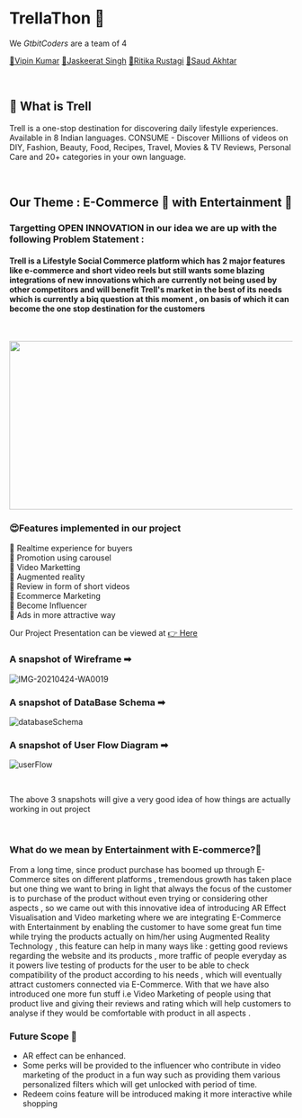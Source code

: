 # TrellaThon 🤩

We *GtbitCoders* are a team of 4 

<p>
  <a href="https://github.com/Vipin1313">📌Vipin Kumar</a>
  <a href="https://github.com/Jassi10000">📌Jaskeerat Singh</a>
  <a href="https://github.com/ritika-rustagi">📌Ritika Rustagi</a>
  <a href="https://github.com/AkhtarSaud">📌Saud Akhtar</a>
</p>
<br> 

## 🔆 What is Trell
Trell is a one-stop destination for discovering daily lifestyle experiences. Available in 8 Indian languages. CONSUME - Discover Millions of videos on DIY, Fashion, Beauty, Food, Recipes, Travel, Movies & TV Reviews, Personal Care and 20+ categories in your own language.


<br>


## Our Theme  : E-Commerce 🎁 with Entertainment 🤩

### Targetting OPEN INNOVATION in our idea we are up with the following Problem Statement :                                       

#### Trell is a Lifestyle Social Commerce platform which has 2 major features like e-commerce and short video reels but still wants some blazing integrations of new innovations which are currently not being used by other competitors and will benefit Trell's market in the best of its needs which is currently a biq question at this moment , on basis of which it can become the  one stop destination for the customers
<br>

<p align="center">
    <img src="https://github.com/Jassi10000/Trell-Project/blob/main/Project-Giphy/1619208050466.gif" width="550" height="300"/>
</p>  


### 😍Features implemented in our project

🚩 Realtime experience for buyers         
🚩 Promotion using carousel                                     
🚩 Video Marketting                           
🚩 Augmented reality                                  
🚩 Review in form of short videos                          
🚩 Ecommerce Marketing                           
🚩 Become Influencer                     
🚩 Ads in more attractive way                 


Our Project Presentation can be viewed at <a href="https://www.canva.com/design/DAEcguWFnZE/share/preview?token=A553IkeOWuKz_jugMIb2XA&role=EDITOR&utm_content=DAEcguWFnZE&utm_campaign=designshare&utm_medium=link&utm_source=sharebutton">👉 Here</a>

### A snapshot of Wireframe ➡
![IMG-20210424-WA0019](https://user-images.githubusercontent.com/64856348/115929589-af261600-a4a5-11eb-865c-77226c97c212.jpg)

### A snapshot of DataBase Schema ➡
![databaseSchema](https://user-images.githubusercontent.com/64856348/115930666-8272fe00-a4a7-11eb-9a3b-c7045b6d6fc2.PNG)

### A snapshot of User Flow Diagram ➡
![userFlow](https://user-images.githubusercontent.com/64856348/115933212-062ee980-a4ac-11eb-9e0f-005ba29571aa.PNG)

<br>

The above 3 snapshots will give a very good idea of how things are actually working in out project 

<br>

### What do we mean by Entertainment with E-commerce?🤔
From a long time, since product purchase has boomed up through E-Commerce sites on different platforms , tremendous growth has taken place but one thing we want to bring in light that always the focus of the customer is to purchase of the product without even trying or considering other aspects , so we came out with this innovative idea of introducing AR Effect Visualisation and Video marketing where we are integrating E-Commerce with Entertainment by enabling the customer to have some great fun time while trying the products actually on him/her using Augmented Reality Technology , this feature can help in many ways like : getting good reviews regarding the website and its products , more traffic of people everyday as it powers live testing of products for the user to be able to check compatibility of the product according to his needs , which will eventually attract customers connected via E-Commerce. 
With that we have also introduced one more fun stuff i.e Video Marketing of people using that product live and giving their reviews and rating which will help customers to analyse if they would be comfortable with product in all aspects .
<br>

### Future Scope 🤖
* AR effect can be enhanced.
* Some perks  will be provided to the influencer who contribute in video marketing of the product in a fun way such as providing them various personalized filters which will     get unlocked with period of time.
* Redeem coins feature will be introduced making it more interactive while shopping

 
